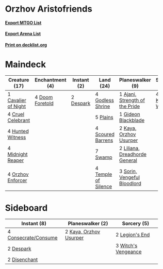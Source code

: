 # Orzhov Aristofriends

#### [Export MTGO List](../collection/Orzhov%20Aristofriends/Orzhov%20Aristofriends.txt)
#### [Export Arena List](../collection/Orzhov%20Aristofriends/Orzhov%20Aristofriends_arena.txt)
#### [Print on decklist.org](http://decklist.org/?deckmain=1%09Ajani,%20Strength%20of%20the%20Pride%0A1%09Cavalier%20of%20Night%0A4%09Cruel%20Celebrant%0A2%09Despark%0A4%09Doom%20Foretold%0A1%09Gideon%20Blackblade%0A4%09Godless%20Shrine%0A4%09Hunted%20Witness%0A4%09Kaya's%20Wrath%0A2%09Kaya,%20Orzhov%20Usurper%0A2%09Liliana,%20Dreadhorde%20General%0A4%09Midnight%20Reaper%0A4%09Orzhov%20Enforcer%0A5%09Plains%0A4%09Scoured%20Barrens%0A3%09Sorin,%20Vengeful%20Bloodlord%0A7%09Swamp%0A4%09Temple%20of%20Silence&deckside=4%09Consecrate/Consume%0A2%09Despark%0A2%09Disenchant%0A2%09Kaya,%20Orzhov%20Usurper%0A2%09Legion's%20End%0A3%09Witch's%20Vengeance)
# Maindeck

|                                        Creature (17)                                         |                                     Enchantment (4)                                      |                                    Instant (2)                                     |                                          Land (24)                                           |                                            Planeswalker (9)                                             |                                       Sorcery (4)                                       |
|----------------------------------------------------------------------------------------------|------------------------------------------------------------------------------------------|------------------------------------------------------------------------------------|----------------------------------------------------------------------------------------------|---------------------------------------------------------------------------------------------------------|-----------------------------------------------------------------------------------------|
|1 [Cavalier of Night](http://gatherer.wizards.com/Pages/Card/Details.aspx?multiverseid=466848)|4 [Doom Foretold](http://gatherer.wizards.com/Pages/Card/Details.aspx?multiverseid=473149)|2 [Despark](http://gatherer.wizards.com/Pages/Card/Details.aspx?multiverseid=461117)|4 [Godless Shrine](http://gatherer.wizards.com/Pages/Card/Details.aspx?multiverseid=405099)   |1 [Ajani, Strength of the Pride](http://gatherer.wizards.com/Pages/Card/Details.aspx?multiverseid=466756)|4 [Kaya's Wrath](http://gatherer.wizards.com/Pages/Card/Details.aspx?multiverseid=457331)|
|4 [Cruel Celebrant](http://gatherer.wizards.com/Pages/Card/Details.aspx?multiverseid=461115)  |                                                                                          |                                                                                    |5 [Plains](http://gatherer.wizards.com/Pages/Card/Details.aspx?multiverseid=439856)           |1 [Gideon Blackblade](http://gatherer.wizards.com/Pages/Card/Details.aspx?multiverseid=463943)           |                                                                                         |
|4 [Hunted Witness](http://gatherer.wizards.com/Pages/Card/Details.aspx?multiverseid=452765)   |                                                                                          |                                                                                    |4 [Scoured Barrens](http://gatherer.wizards.com/Pages/Card/Details.aspx?multiverseid=405366)  |2 [Kaya, Orzhov Usurper](http://gatherer.wizards.com/Pages/Card/Details.aspx?multiverseid=460129)        |                                                                                         |
|4 [Midnight Reaper](http://gatherer.wizards.com/Pages/Card/Details.aspx?multiverseid=452827)  |                                                                                          |                                                                                    |7 [Swamp](http://gatherer.wizards.com/Pages/Card/Details.aspx?multiverseid=439858)            |2 [Liliana, Dreadhorde General](http://gatherer.wizards.com/Pages/Card/Details.aspx?multiverseid=461024) |                                                                                         |
|4 [Orzhov Enforcer](http://gatherer.wizards.com/Pages/Card/Details.aspx?multiverseid=457223)  |                                                                                          |                                                                                    |4 [Temple of Silence](http://gatherer.wizards.com/Pages/Card/Details.aspx?multiverseid=373522)|3 [Sorin, Vengeful Bloodlord](http://gatherer.wizards.com/Pages/Card/Details.aspx?multiverseid=461144)   |                                                                                         |


# Sideboard

|                                          Instant (8)                                          |                                        Planeswalker (2)                                         |                                         Sorcery (5)                                          |
|-----------------------------------------------------------------------------------------------|-------------------------------------------------------------------------------------------------|----------------------------------------------------------------------------------------------|
|4 [Consecrate/Consume](http://gatherer.wizards.com/Pages/Card/Details.aspx?multiverseid=457368)|2 [Kaya, Orzhov Usurper](http://gatherer.wizards.com/Pages/Card/Details.aspx?multiverseid=460129)|2 [Legion's End](http://gatherer.wizards.com/Pages/Card/Details.aspx?multiverseid=466860)     |
|2 [Despark](http://gatherer.wizards.com/Pages/Card/Details.aspx?multiverseid=461117)           |                                                                                                 |3 [Witch's Vengeance](http://gatherer.wizards.com/Pages/Card/Details.aspx?multiverseid=473073)|
|2 [Disenchant](http://gatherer.wizards.com/Pages/Card/Details.aspx?multiverseid=847)           |                                                                                                 |                                                                                              |

